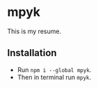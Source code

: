 # mpyk

This is my resume.

## Installation

- Run `npm i --global mpyk`.
- Then in terminal run `mpyk`.
